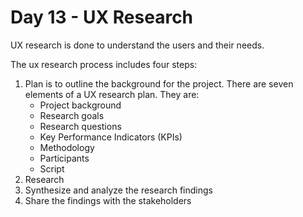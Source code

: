 # Day 13 - UX Research

UX research is done to understand the users and their needs.

The ux research process includes four steps:

1. Plan is to outline the background for the project. There are seven elements of a UX research plan. They are:
    - Project background
    - Research goals
    - Research questions
    - Key Performance Indicators (KPIs)
    - Methodology
    - Participants
    - Script
2. Research 
3. Synthesize and analyze the research findings
4. Share the findings with the stakeholders